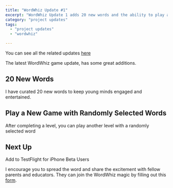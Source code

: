 ```yaml
---
title: "WordWhiz Update #1"
excerpt: "WordWhiz Update 1 adds 20 new words and the ability to play a new level on completion"
category: "project updates"
tags:
  - "project updates"
  - "wordwhiz"

---
```


You can see all the related updates [here](/tags/wordwhiz)

The latest WordWhiz game update, has some great additions.

## 20 New Words

I have curated 20 new words to keep young minds engaged and entertained.

## Play a New Game with Randomly Selected Words

After completing a level, you can play another level with a randomly selected word

<?# ResponsiveYouTube _mw6u4SIGWk Title="WordWhiz Next Level" /?>

## Next Up

Add to TestFlight for iPhone Beta Users

I encourage you to spread the word and share the excitement with fellow parents and educators. They can join the WordWhiz magic by filling out this [form](https://tally.so/r/wverVQ).
